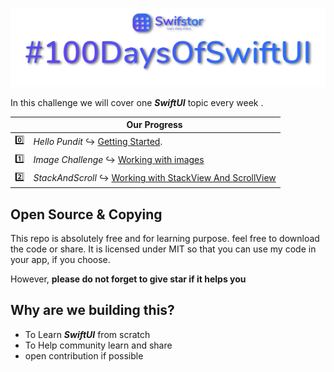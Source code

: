 <a href="https://swifstor.com"><img src="Images/swiftBanner.png" /></a>

In this challenge we will cover one ***_SwiftUI_*** topic every week .


|         | Our Progress  |
----------|-----------------
:zero: | _Hello Pundit_  ↪ [Getting Started](https://github.com/KhamkhaDeveloper/100DaysOfSwiftUI/tree/master/HelloPundit).
:one: | _Image Challenge_  ↪ [Working with images](https://github.com/KhamkhaDeveloper/100DaysOfSwiftUI/tree/master/ImageChallenge)
:two: | _StackAndScroll_  ↪ [Working with StackView And ScrollView](https://github.com/KhamkhaDeveloper/100DaysOfSwiftUI/tree/master/ImageChallenge)

## Open Source & Copying

This repo is absolutely free and for learning purpose. feel free to download the code or share.
It is licensed under MIT so that you can use my code in your app, if you choose.

However, **please do not forget to give star if it helps you**

## Why are we building this?

- To Learn ***SwiftUI*** from scratch
- To Help community learn and share
- open contribution if possible
